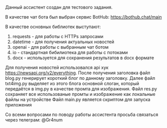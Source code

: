 Данный ассистент создан для тестового задания.

В качестве чат бота был выбран сервис BotHub: https://bothub.chat/main

В качестве основных библиотек выступают:
1. requests - для работы с HTTPs запросами
2. datetime - для получения актуальных новостей
3. openai - для работы с выбранным чат ботом
4. io - стандартная бибилиотека для работы с потоками
5. docx - используется для сохранения результатов в docx формате

Для получения новостей использовался api хук https://newsapi.org/v2/everything.
После получения заголовка файл blog.py генерирует короткий блог по данному заголовку.
Далее файл txt4img.py выделяет из этого блога основной слоган, который передаётся в img.py 
в качестве промта для изображения. Файл res.py сохраняет все использованые промты и изображение как локальные файлы на устройстве
Файл main.py является скриптом для запуска приложения

Со всеми вопросами по поводу работы ассистента просьба связаться через телеграм: @Gr4num
